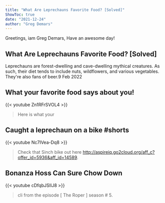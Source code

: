 ```yaml
---
title: "What Are Leprechauns Favorite Food? [Solved]"
ShowToc: true 
date: "2021-12-24"
author: "Greg Demars" 
---
```


Greetings, iam Greg Demars, Have an awesome day!
## What Are Leprechauns Favorite Food? [Solved]
 Leprechauns are forest-dwelling and cave-dwelling mythical creatures. As such, their diet tends to include nuts, wildflowers, and various vegetables. They're also fans of beer.9 Feb 2022

## What your favorite food says about you!
{{< youtube Zn1RFrSVOL4 >}}
>Here is what your 

## Caught a leprechaun on a bike #shorts
{{< youtube Nc7IVea-Dq8 >}}
>Check that Sinch bike out here http://aspireiq.go2cloud.org/aff_c?offer_id=5936&aff_id=14589.

## Bonanza Hoss Can Sure Chow Down
{{< youtube cDfqbJSIIJ8 >}}
>cli from the episode [ The Roper ] season # 5.

